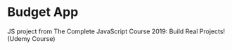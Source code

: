 # Budget App

JS project from The Complete JavaScript Course 2019: Build Real Projects! (Udemy Course)